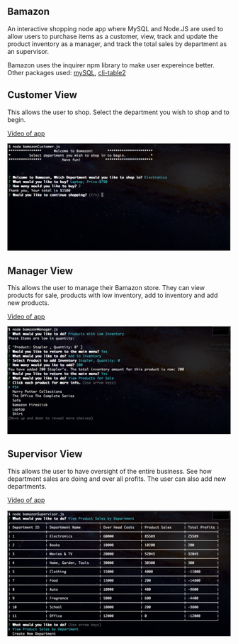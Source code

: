 Bamazon
-------

An interactive shopping node app where MySQL and Node.JS are used to allow users to purchase items as a customer, view, track and update the product inventory as a manager, and track the total sales by department as an supervisor.

Bamazon uses the inquirer npm library to make user expereince better.
Other packages used: [mySQL](https://www.npmjs.com/package/mysql), [cli-table2](https://www.npmjs.com/package/cli-table2)



Customer View
-------------
This allows the user to shop. Select the department you wish to shop and to begin.

[Video of app](https://www.youtube.com/watch?v=v-LEO_fZXAo)


![Alt text](assets/images/cust.png?raw=true "customer")

Manager View
------------
This allows the user to manage their Bamazon store. They can view products for sale, products with low inventory, add to inventory and add new products.

[Video of app](https://www.youtube.com/watch?v=Ycao3CreB_I)


![Alt text](assets/images/manager.png?raw=true "manager")

Supervisor View
---------------
This allows the user to have oversight of the entire business. See how department sales are doing and over all profits. The user can also add new departments.

[Video of app](https://www.youtube.com/watch?v=rNvxTU5kIhw)


![Alt text](assets/images/Supervisor.png?raw=true "Supervisor")
